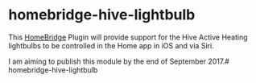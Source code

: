 # homebridge-hive-lightbulb

This [HomeBridge](https://github.com/nfarina/homebridge) Plugin will provide support for the Hive Active Heating lightbulbs to be controlled in the Home app in iOS and via Siri.

I am aiming to publish this module by the end of September 2017.# homebridge-hive-lightbulb
